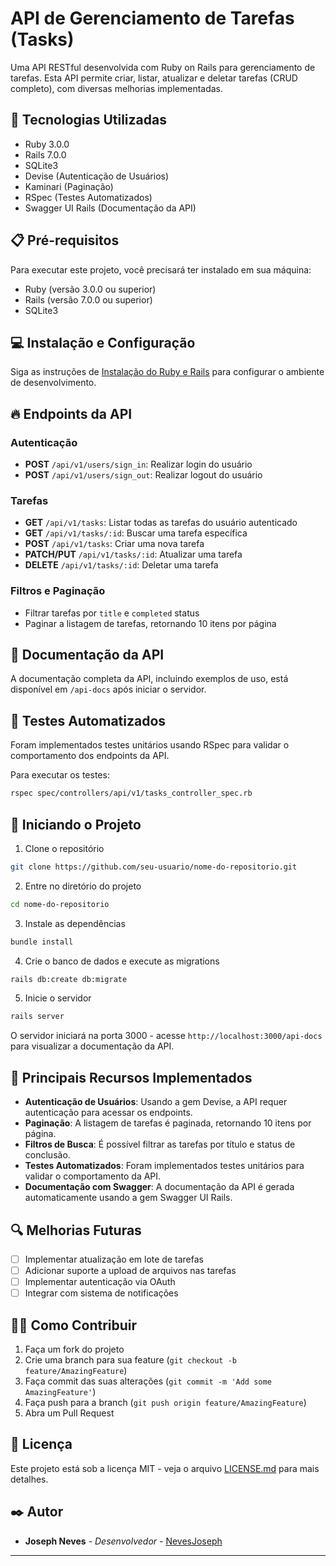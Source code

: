 # API de Gerenciamento de Tarefas (Tasks)

Uma API RESTful desenvolvida com Ruby on Rails para gerenciamento de tarefas. Esta API permite criar, listar, atualizar e deletar tarefas (CRUD completo), com diversas melhorias implementadas.

## 🚀 Tecnologias Utilizadas

- Ruby 3.0.0
- Rails 7.0.0
- SQLite3
- Devise (Autenticação de Usuários)
- Kaminari (Paginação)
- RSpec (Testes Automatizados)
- Swagger UI Rails (Documentação da API)

## 📋 Pré-requisitos

Para executar este projeto, você precisará ter instalado em sua máquina:

- Ruby (versão 3.0.0 ou superior)
- Rails (versão 7.0.0 ou superior)
- SQLite3

## 💻 Instalação e Configuração

Siga as instruções de [Instalação do Ruby e Rails](https://github.com/NevesJoseph/ToDoList-Ruby/blob/main/Install-Ruby-Rails.md) para configurar o ambiente de desenvolvimento.

## 🔥 Endpoints da API

### Autenticação
- **POST** `/api/v1/users/sign_in`: Realizar login do usuário
- **POST** `/api/v1/users/sign_out`: Realizar logout do usuário

### Tarefas
- **GET** `/api/v1/tasks`: Listar todas as tarefas do usuário autenticado
- **GET** `/api/v1/tasks/:id`: Buscar uma tarefa específica
- **POST** `/api/v1/tasks`: Criar uma nova tarefa
- **PATCH/PUT** `/api/v1/tasks/:id`: Atualizar uma tarefa
- **DELETE** `/api/v1/tasks/:id`: Deletar uma tarefa

### Filtros e Paginação
- Filtrar tarefas por `title` e `completed` status
- Paginar a listagem de tarefas, retornando 10 itens por página

## 🎯 Documentação da API

A documentação completa da API, incluindo exemplos de uso, está disponível em `/api-docs` após iniciar o servidor.

## 🧪 Testes Automatizados

Foram implementados testes unitários usando RSpec para validar o comportamento dos endpoints da API.

Para executar os testes:
```bash
rspec spec/controllers/api/v1/tasks_controller_spec.rb
```

## 🚀 Iniciando o Projeto

1. Clone o repositório
```bash
git clone https://github.com/seu-usuario/nome-do-repositorio.git
```

2. Entre no diretório do projeto
```bash
cd nome-do-repositorio
```

3. Instale as dependências
```bash
bundle install
```

4. Crie o banco de dados e execute as migrations
```bash
rails db:create db:migrate
```

5. Inicie o servidor
```bash
rails server
```

O servidor iniciará na porta 3000 - acesse `http://localhost:3000/api-docs` para visualizar a documentação da API.

## 🔄 Principais Recursos Implementados

- **Autenticação de Usuários**: Usando a gem Devise, a API requer autenticação para acessar os endpoints.
- **Paginação**: A listagem de tarefas é paginada, retornando 10 itens por página.
- **Filtros de Busca**: É possível filtrar as tarefas por título e status de conclusão.
- **Testes Automatizados**: Foram implementados testes unitários para validar o comportamento da API.
- **Documentação com Swagger**: A documentação da API é gerada automaticamente usando a gem Swagger UI Rails.

## 🔍 Melhorias Futuras

- [ ] Implementar atualização em lote de tarefas
- [ ] Adicionar suporte a upload de arquivos nas tarefas
- [ ] Implementar autenticação via OAuth
- [ ] Integrar com sistema de notificações

## 👨‍💻 Como Contribuir

1. Faça um fork do projeto
2. Crie uma branch para sua feature (`git checkout -b feature/AmazingFeature`)
3. Faça commit das suas alterações (`git commit -m 'Add some AmazingFeature'`)
4. Faça push para a branch (`git push origin feature/AmazingFeature`)
5. Abra um Pull Request

## 📄 Licença

Este projeto está sob a licença MIT - veja o arquivo [LICENSE.md](LICENSE.md) para mais detalhes.

## ✒️ Autor

* **Joseph Neves** - *Desenvolvedor* - [NevesJoseph](https://github.com/NevesJoseph)

---
